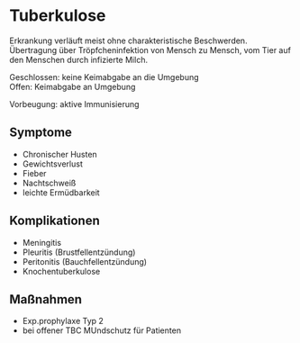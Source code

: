 # Tuberkulose
Erkrankung verläuft meist ohne charakteristische Beschwerden. Übertragung über Tröpfcheninfektion von Mensch zu Mensch, vom Tier auf den Menschen durch infizierte Milch.

Geschlossen: keine Keimabgabe an die Umgebung  
Offen: Keimabgabe an Umgebung

Vorbeugung: aktive Immunisierung

## Symptome
+ Chronischer Husten
+ Gewichtsverlust
+ Fieber
+ Nachtschweiß
+ leichte Ermüdbarkeit

## Komplikationen
+ Meningitis
+ Pleuritis (Brustfellentzündung)
+ Peritonitis (Bauchfellentzündung)
+ Knochentuberkulose

## Maßnahmen
+ Exp.prophylaxe Typ 2
+ bei offener TBC MUndschutz für Patienten